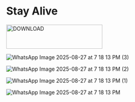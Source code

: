 # Stay Alive

<a href="https://github.com/ekinaltin/Stay-Alive/releases/download/v1.6.2/Stay.Alive.apk" target="_blank">
  <img width="256" height="64" alt="DOWNLOAD" src="https://github.com/user-attachments/assets/35e5ed2e-2588-486d-8026-6ee77f2e736a" />
</a>

![WhatsApp Image 2025-08-27 at 7 18 13 PM (3)](https://github.com/user-attachments/assets/73facd54-9409-47f2-9355-f241c5ba0068)

![WhatsApp Image 2025-08-27 at 7 18 13 PM (2)](https://github.com/user-attachments/assets/c59dbdba-0601-4eee-b7fa-776ac33c4f05)

![WhatsApp Image 2025-08-27 at 7 18 13 PM (1)](https://github.com/user-attachments/assets/98993b1b-c50f-4915-81c5-dd9b45a6ab0f)

![WhatsApp Image 2025-08-27 at 7 18 13 PM](https://github.com/user-attachments/assets/09c46435-6c9d-4120-91f9-68906f9532a1)
